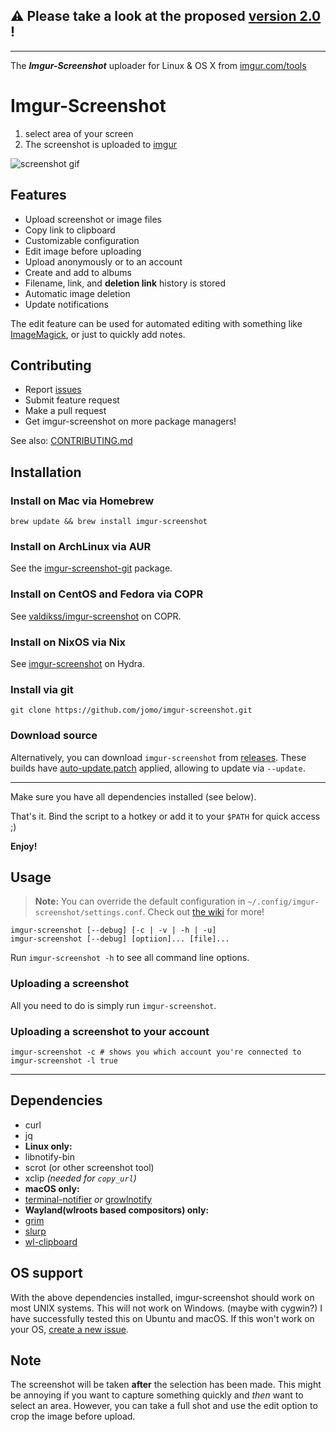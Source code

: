 ## ⚠️ Please take a look at the proposed [version 2.0](https://github.com/jomo/imgur-screenshot/pull/136) !

----

The _**Imgur-Screenshot**_ uploader for Linux & OS X from [imgur.com/tools](https://imgur.com/tools)<br>

# Imgur-Screenshot

1. select area of your screen
1. The screenshot is uploaded to [imgur](https://imgur.com)

![screenshot gif](https://i.imgur.com/sGSw2CI.gif)


## Features

* Upload screenshot or image files
* Copy link to clipboard
* Customizable configuration
* Edit image before uploading
* Upload anonymously or to an account
* Create and add to albums
* Filename, link, and **deletion link** history is stored
* Automatic image deletion
* Update notifications

The edit feature can be used for automated editing with something like [ImageMagick](http://www.imagemagick.org/script/index.php), or just to quickly add notes.

## Contributing

* Report [issues](https://github.com/jomo/imgur-screenshot/issues)
* Submit feature request
* Make a pull request
* Get imgur-screenshot on more package managers!

See also: [CONTRIBUTING.md](CONTRIBUTING.md)

## Installation

### Install on Mac via Homebrew

```shell
brew update && brew install imgur-screenshot
```

### Install on ArchLinux via AUR

See the [imgur-screenshot-git](https://aur.archlinux.org/packages/imgur-screenshot-git/) package.

### Install on CentOS and Fedora via COPR

See [valdikss/imgur-screenshot](https://copr.fedorainfracloud.org/coprs/valdikss/imgur-screenshot/) on COPR.

### Install on NixOS via Nix

See [imgur-screenshot](http://hydra.nixos.org/search?query=imgur-screenshot) on Hydra.

### Install via git

```shell
git clone https://github.com/jomo/imgur-screenshot.git
```

### Download source

Alternatively, you can download `imgur-screenshot` from [releases](https://github.com/jomo/imgur-screenshot/releases).
These builds have [auto-update.patch](auto-update.patch) applied, allowing to update via `--update`.

---

Make sure you have all dependencies installed (see below).

That's it.
Bind the script to a hotkey or add it to your `$PATH` for quick access ;)

**Enjoy!**

## Usage

> **Note:** You can override the default configuration in `~/.config/imgur-screenshot/settings.conf`.
> Check out [the wiki](https://github.com/jomo/imgur-screenshot/wiki/Config) for more!

```shell
imgur-screenshot [--debug] [-c | -v | -h | -u]
imgur-screenshot [--debug] [optiion]... [file]...
```

Run `imgur-screenshot -h` to see all command line options.

### Uploading a screenshot

All you need to do is simply run `imgur-screenshot`.

### Uploading a screenshot to your account

```shell
imgur-screenshot -c # shows you which account you're connected to
imgur-screenshot -l true
```

---

## Dependencies

* curl
* jq
* **Linux only:**
* libnotify-bin
* scrot (or other screenshot tool)
* xclip <i>(needed for `copy_url`)</i>
* **macOS only:**
* [terminal-notifier](https://github.com/julienXX/terminal-notifier) *or* [growlnotify](http://growl.info/downloads#generaldownloads)
* **Wayland(wlroots based compositors) only:**
* [grim](https://github.com/emersion/grim)
* [slurp](https://github.com/emersion/slurp)
* [wl-clipboard](https://github.com/bugaevc/wl-clipboard)


## OS support

With the above dependencies installed, imgur-screenshot should work on most UNIX systems.
This will not work on Windows. (maybe with cygwin?)
I have successfully tested this on Ubuntu and macOS.
If this won't work on your OS, [create a new issue](https://github.com/jomo/imgur-screenshot/issues/new?title=add+support+for+_______&body=required+steps+to+make+it+work+on+______:).


## Note

The screenshot will be taken **after** the selection has been made. This might be annoying if you want to capture something quickly and _then_ want to select an area.
However, you can take a full shot and use the edit option to crop the image before upload.
